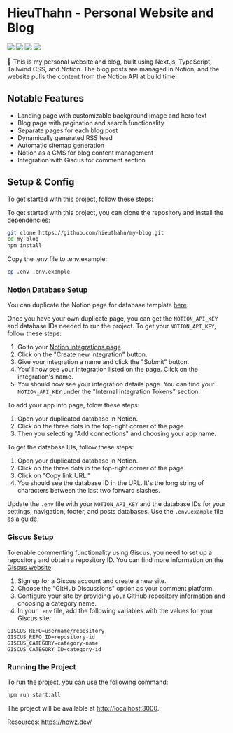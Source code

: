 # HieuThahn - Personal Website and Blog

![](https://img.shields.io/github/issues/hieuthahn/my-blog?color=0088ff)
![](https://img.shields.io/github/languages/top/hieuthahn/my-blog)
![](https://img.shields.io/github/manifest-json/v/hieuthahn/my-blog)
![](https://img.shields.io/github/discussions/hieuthahn/my-blog)

💠 This is my personal website and blog, built using Next.js, TypeScript, Tailwind CSS, and Notion. The blog posts are managed in Notion, and the website pulls the content from the Notion API at build time.

## Notable Features

-   Landing page with customizable background image and hero text
-   Blog page with pagination and search functionality
-   Separate pages for each blog post
-   Dynamically generated RSS feed
-   Automatic sitemap generation
-   Notion as a CMS for blog content management
-   Integration with Giscus for comment section

## Setup & Config

To get started with this project, follow these steps:

To get started with this project, you can clone the repository and install the dependencies:

```bash
git clone https://github.com/hieuthahn/my-blog.git
cd my-blog
npm install
```

Copy the .env file to .env.example:

```bash
cp .env .env.example
```

### Notion Database Setup

You can duplicate the Notion page for database template [here](https://howznguyen.notion.site/Howz-Nguyen-Blog-Template-6085aaf78b84462bb137db0e8fea2676).

Once you have your own duplicate page, you can get the `NOTION_API_KEY` and database IDs needed to run the project. To get your `NOTION_API_KEY`, follow these steps:

1. Go to your [Notion integrations page](https://developers.notion.com/docs/getting-started#step-2-share-a-database-with-your-integration).
2. Click on the "Create new integration" button.
3. Give your integration a name and click the "Submit" button.
4. You'll now see your integration listed on the page. Click on the integration's name.
5. You should now see your integration details page. You can find your `NOTION_API_KEY` under the "Internal Integration Tokens" section.

To add your app into page, folow these steps:

1. Open your duplicated database in Notion.
2. Click on the three dots in the top-right corner of the page.
3. Then you selecting "Add connections" and choosing your app name.

To get the database IDs, follow these steps:

1. Open your duplicated database in Notion.
2. Click on the three dots in the top-right corner of the page.
3. Click on "Copy link URL."
4. You should see the database ID in the URL. It's the long string of characters between the last two forward slashes.

Update the `.env` file with your `NOTION_API_KEY` and the database IDs for your settings, navigation, footer, and posts databases. Use the `.env.example` file as a guide.

### Giscus Setup

To enable commenting functionality using Giscus, you need to set up a repository and obtain a repository ID. You can find more information on the [Giscus website](https://giscus.app/).

1. Sign up for a Giscus account and create a new site.
2. Choose the "GitHub Discussions" option as your comment platform.
3. Configure your site by providing your GitHub repository information and choosing a category name.
4. In your `.env` file, add the following variables with the values for your Giscus site:

```env
GISCUS_REPO=username/repository
GISCUS_REPO_ID=repository-id
GISCUS_CATEGORY=category-name
GISCUS_CATEGORY_ID=category-id
```

### Running the Project

To run the project, you can use the following command:

```bash
npm run start:all
```

The project will be available at [http://localhost:3000](http://localhost:3000).

Resources: https://howz.dev/
